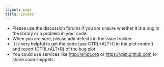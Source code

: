 ```yaml
---
layout: page
title: Issues
---
```


- Please use the discussion forums if you are unsure whether it is a bug in the library or a problem in your code. 
- When you are sure, please add defects in the issue tracker.
- It is very helpful to get the code (use CTRL+ALT+C in the plot control) and report (CTRL+ALT+R) of the bug plot
- You could use services like http://snipt.org or https://gist.github.com to share code snippets. 